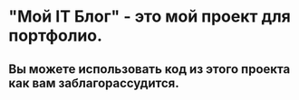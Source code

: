 # "Мой IT Блог" - это мой проект для портфолио.
## Вы можете использовать код из этого проекта как вам заблагорассудится.

